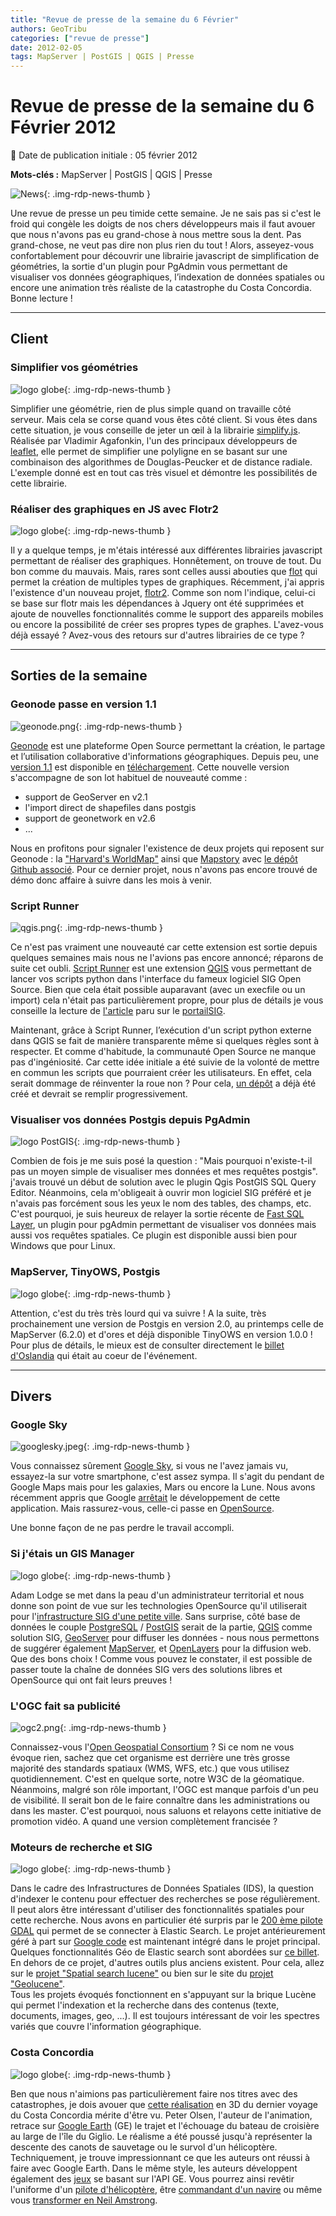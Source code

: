 ```yaml
---
title: "Revue de presse de la semaine du 6 Février"
authors: GeoTribu
categories: ["revue de presse"]
date: 2012-02-05
tags: MapServer | PostGIS | QGIS | Presse
---
```


# Revue de presse de la semaine du 6 Février 2012

:calendar: Date de publication initiale : 05 février 2012

**Mots-clés :** MapServer | PostGIS | QGIS | Presse

![News](https://cdn.geotribu.fr/img/internal/icons-rdp-news/news.png "Icône news générique"){: .img-rdp-news-thumb }

Une revue de presse un peu timide cette semaine. Je ne sais pas si c'est le froid qui congèle les doigts de nos chers développeurs mais il faut avouer que nous n'avons pas eu grand-chose à nous mettre sous la dent. Pas grand-chose, ne veut pas dire non plus rien du tout ! Alors, asseyez-vous confortablement pour découvrir une librairie javascript de simplification de géométries, la sortie d'un plugin pour PgAdmin vous permettant de visualiser vos données géographiques, l’indexation de données spatiales ou encore une animation très réaliste de la catastrophe du Costa Concordia. Bonne lecture !

----

## Client

### Simplifier vos géométries

![logo globe](https://cdn.geotribu.fr/img/internal/icons-rdp-news/world.png "Icône de globe"){: .img-rdp-news-thumb }

Simplifier une géométrie, rien de plus simple quand on travaille côté serveur. Mais cela se corse quand vous êtes côté client. Si vous êtes dans cette situation, je vous conseille de jeter un œil à la librairie [simplify.js](http://mourner.github.com/simplify-js/). Réalisée par Vladimir Agafonkin, l'un des principaux développeurs de [leaflet](http://leaflet.cloudmade.com/), elle permet de simplifier une polyligne en se basant sur une combinaison des algorithmes de Douglas-Peucker et de distance radiale. L'exemple donné est en tout cas très visuel et démontre les possibilités de cette librairie.

### Réaliser des graphiques en JS avec Flotr2

![logo globe](https://cdn.geotribu.fr/img/internal/icons-rdp-news/world.png "Icône de globe"){: .img-rdp-news-thumb }

Il y a quelque temps, je m'étais intéressé aux différentes librairies javascript permettant de réaliser des graphiques. Honnêtement, on trouve de tout. Du bon comme du mauvais. Mais, rares sont celles aussi abouties que [flot](http://code.google.com/p/flot/) qui permet la création de multiples types de graphiques. Récemment, j'ai appris l'existence d'un nouveau projet, [flotr2](http://www.humblesoftware.com/flotr2). Comme son nom l'indique, celui-ci se base sur flotr mais les dépendances à Jquery ont été supprimées et ajoute de nouvelles fonctionnalités comme le support des appareils mobiles ou encore la possibilité de créer ses propres types de graphes. L'avez-vous déjà essayé ? Avez-vous des retours sur d'autres librairies de ce type ?

----

## Sorties de la semaine

### Geonode passe en version 1.1

![geonode.png](https://cdn.geotribu.fr/img/logos-icones/logiciels_librairies/geonode.png){: .img-rdp-news-thumb }

[Geonode](http://geonode.org/) est une plateforme Open Source permettant la création, le partage et l’utilisation collaborative d'informations géographiques. Depuis peu, une [version 1.1](http://geonode.org/2012/02/geonode-1-1-released/) est disponible en [téléchargement](http://dev.geonode.org/release/GeoNode-1.1.tar.gz). Cette nouvelle version s'accompagne de son lot habituel de nouveauté comme :

* support de GeoServer en v2.1
* l'import direct de shapefiles dans postgis
* support de geonetwork en v2.6
* ...

Nous en profitons pour signaler l'existence de deux projets qui reposent sur Geonode : la ["Harvard's WorldMap"](http://worldmap.harvard.edu/) ainsi que [Mapstory](http://mapstory.org/) avec [le dépôt Github associé](https://github.com/opengeo/mapstory/). Pour ce dernier projet, nous n'avons pas encore trouvé de démo donc affaire à suivre dans les mois à venir.  

### Script Runner

![qgis.png](https://cdn.geotribu.fr/img/logos-icones/logiciels_librairies/qgis.png){: .img-rdp-news-thumb }

Ce n'est pas vraiment une nouveauté car cette extension est sortie depuis quelques semaines mais nous ne l'avions pas encore annoncé; réparons de suite cet oubli. [Script Runner](http://spatialgalaxy.net/2012/01/29/script-runner-a-plugin-to-run-python-scripts-in-qgis/) est une extension [QGIS](https://www.qgis.org/) vous permettant de lancer vos scripts python dans l'interface du fameux logiciel SIG Open Source. Bien que cela était possible auparavant (avec un execfile ou un import) cela n'était pas particulièrement propre, pour plus de détails je vous conseille la lecture de [l'article](http://www.portailsig.org/content/qgis-lancer-des-scripts-python-ou-des-commandes-shell-depuis-la-console-python-ou-avec-scrip) paru sur le [portailSIG](http://www.portailsig.org/).

Maintenant, grâce à Script Runner, l’exécution d'un script python externe dans QGIS se fait de manière transparente même si quelques règles sont à respecter. Et comme d'habitude, la communauté Open Source ne manque pas d'ingéniosité. Car cette idée initiale a été suivie de la volonté de mettre en commun les scripts que pourraient créer les utilisateurs. En effet, cela serait dommage de réinventer la roue non ? Pour cela, [un dépôt](https://plugins.qgis.org/snippets/) a déjà été créé et devrait se remplir progressivement.

### Visualiser vos données Postgis depuis PgAdmin

![logo PostGIS](https://cdn.geotribu.fr/img/logos-icones/logiciels_librairies/postgis.png "PostGIS"){: .img-rdp-news-thumb }

Combien de fois je me suis posé la question : "Mais pourquoi n'existe-t-il pas un moyen simple de visualiser mes données et mes requêtes postgis". j'avais trouvé un début de solution avec le plugin Qgis PostGIS SQL Query Editor. Néanmoins, cela m'obligeait à ouvrir mon logiciel SIG préféré et je n'avais pas forcément sous les yeux le nom des tables, des champs, etc. C'est pourquoi, je suis heureux de relayer la sortie récente de [Fast SQL Layer](http://geotux.tuxfamily.org/index.php/en/component/k2/item/293-consola-sql-para-plugin-pgadmin-postgis-viewer), un plugin pour pgAdmin permettant de visualiser vos données mais aussi vos requêtes spatiales. Ce plugin est disponible aussi bien pour Windows que pour Linux.

### MapServer, TinyOWS, Postgis

![logo globe](https://cdn.geotribu.fr/img/internal/icons-rdp-news/world.png "Icône de globe"){: .img-rdp-news-thumb }

Attention, c'est du très très lourd qui va suivre ! A la suite, très prochainement une version de Postgis en version 2.0, au printemps celle de MapServer (6.2.0) et d'ores et déjà disponible TinyOWS en version 1.0.0 ! Pour plus de détails, le mieux est de consulter directement le [billet d'Oslandia](http://www.oslandia.com/tech/?p=1102) qui était au coeur de l'événement.

----

## Divers

### Google Sky

![googlesky.jpeg](https://cdn.geotribu.fr/img/logos-icones/entreprises_association/google/google_sky.png){: .img-rdp-news-thumb }

Vous connaissez sûrement [Google Sky](http://www.google.com/intl/fr/sky/), si vous ne l'avez jamais vu, essayez-la sur votre smartphone, c'est assez sympa. Il s'agit du pendant de Google Maps mais pour les galaxies, Mars ou encore la Lune. Nous avons récemment appris que Google [arrêtait](http://googleblog.blogspot.com/2012/01/renewing-old-resolutions-for-new-year.html) le développement de cette application. Mais rassurez-vous, celle-ci passe en [OpenSource](http://googleresearch.blogspot.com/2012/01/open-sourcing-sky-map-and-collaborating.html).

Une bonne façon de ne pas perdre le travail accompli.

### Si j'étais un GIS Manager

![logo globe](https://cdn.geotribu.fr/img/internal/icons-rdp-news/world.png "Icône de globe"){: .img-rdp-news-thumb }

Adam Lodge se met dans la peau d'un administrateur territorial et nous donne son point de vue sur les technologies OpenSource qu'il utiliserait pour l'[infrastructure SIG d'une petite ville](http://www.fargeo.com/blog/if-i-were-a-small-city-gis-manager/). Sans surprise, côté base de données le couple [PostgreSQL](http://www.postgresql.org/) / [PostGIS](http://postgis.refractions.net/) serait de la partie, [QGIS](https://www.qgis.org/) comme solution SIG, [GeoServer](http://geoserver.org/display/GEOS/Welcome) pour diffuser les données - nous nous permettons de suggérer également [MapServer](http://mapserver.org/), et [OpenLayers](https://openlayers.org/) pour la diffusion web. Que des bons choix ! Comme vous pouvez le constater, il est possible de passer toute la chaîne de données SIG vers des solutions libres et OpenSource qui ont fait leurs preuves !

### L'OGC fait sa publicité

![ogc2.png](https://cdn.geotribu.fr/img/logos-icones/entreprises_association/ogc.png){: .img-rdp-news-thumb }

Connaissez-vous l'[Open Geospatial Consortium](http://www.opengeospatial.org/) ? Si ce nom ne vous évoque rien, sachez que cet organisme est derrière une très grosse majorité des standards spatiaux (WMS, WFS, etc.) que vous utilisez quotidiennement. C'est en quelque sorte, notre W3C de la géomatique. Néanmoins, malgré son rôle important, l'OGC est manque parfois d'un peu de visibilité. Il serait bon de le faire connaître dans les administrations ou dans les master. C'est pourquoi, nous saluons et relayons cette initiative de promotion vidéo. A quand une version complètement francisée ?

### Moteurs de recherche et SIG

![logo globe](https://cdn.geotribu.fr/img/internal/icons-rdp-news/world.png "Icône de globe"){: .img-rdp-news-thumb }

Dans le cadre des Infrastructures de Données Spatiales (IDS), la question d'indexer le contenu pour effectuer des recherches se pose régulièrement. Il peut alors être intéressant d'utiliser des fonctionnalités spatiales pour cette recherche. Nous avons en particulier été surpris par le [200 ème pilote GDAL](http://erouault.blogspot.com/2012/01/welcome-to-200th-gdalogr-driver.html) qui permet de se connecter à Elastic Search. Le projet antérieurement géré à part sur [Google code](http://code.google.com/p/ogr2elasticsearch) est maintenant intégré dans le projet principal. Quelques fonctionnalités Géo de Elastic search sont abordées sur [ce billet](http://www.elasticsearch.org/blog/2010/08/16/geo_location_and_search.html).  
En dehors de ce projet, d'autres outils plus anciens existent. Pour cela, allez sur le [projet "Spatial search lucene"](http://code.google.com/p/spatial-search-lucene) ou bien sur le site du [projet "Geolucene"](http://sourceforge.net/projects/geolucene/).  
Tous les projets évoqués fonctionnent en s'appuyant sur la brique Lucène qui permet l'indexation et la recherche dans des contenus (texte, documents, images, geo, ...). Il est toujours intéressant de voir les spectres variés que couvre l'information géographique.

### Costa Concordia

![logo globe](https://cdn.geotribu.fr/img/internal/icons-rdp-news/world.png "Icône de globe"){: .img-rdp-news-thumb }

Ben que nous n'aimions pas particulièrement faire nos titres avec des catastrophes, je dois avouer que [cette réalisation](http://www.gearthblog.com/blog/archives/2012/02/the_costa_concordia_3d_tour_is_now.html) en 3D du dernier voyage du Costa Concordia mérite d'être vu. Peter Olsen, l'auteur de l'animation, retrace sur [Google Earth](http://www.google.fr/intl/fr/earth/index.html) (GE) le trajet et l'échouage du bateau de croisière au large de l'île du Giglio. Le réalisme a été poussé jusqu'à représenter la descente des canots de sauvetage ou le survol d'un hélicoptère. Techniquement, je trouve impressionnant ce que les auteurs ont réussi à faire avec Google Earth. Dans le même style, les auteurs développent également des [jeux](http://planetinaction.com/playlist.htm) se basant sur l'API GE. Vous pourrez ainsi revêtir l'uniforme d'un [pilote d'hélicoptère](http://www.planetinaction.com/helicopters), être [commandant d'un navire](http://planetinaction.com/ships15) ou même vous [transformer en Neil Amstrong](http://planetinaction.com/moonlander).
